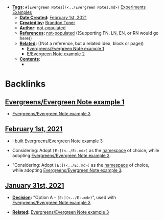 - **[Tags](<../Tags.md>):** `#[Evergreen Notes](<../Evergreen Notes.md>)` [Experiments](<../Experiments.md>) [Examples](<../Examples.md>)
    - **[Date Created](<../Date Created.md>):** [February 1st, 2021](<../February 1st, 2021.md>)
    - **[Created by](<../Created by.md>):** [Brandon Toner](<../Brandon Toner.md>)
    - **[Author](<../Author.md>):** [not-populated](<../not-populated.md>)
    - **[References](<../References.md>):** [not-populated](<../not-populated.md>) ((Supporting FN, LN, EN, or RN would go here))
    - **[Related](<../Related.md>):**  ((Not a reference, but a related idea, block or page))
        - [Evergreens/Evergreen Note example 1](<../Evergreens/Evergreen Note example 1.md>)
        - [E/Evergreen Note example 2](<../E/Evergreen Note example 2.md>)
    - **[Contents](<../Contents.md>):** 
        - <Note content goes here>

# Backlinks
## [Evergreens/Evergreen Note example 1](<Evergreens/Evergreen Note example 1.md>)
- [Evergreens/Evergreen Note example 3](<../Evergreens/Evergreen Note example 3.md>)

## [February 1st, 2021](<February 1st, 2021.md>)
- I built [Evergreens/Evergreen Note example 3](<../Evergreens/Evergreen Note example 3.md>)

- Considering: Adopt `[E:](<../E:.md>)` as the [namespace]([namespaces](<../namespaces.md>)) of choice, while adopting [Evergreens/Evergreen Note example 3](<../Evergreens/Evergreen Note example 3.md>).

- "Considering: Adopt `[E:](<../E:.md>)` as the [namespace]([namespaces](<../namespaces.md>)) of choice, while adopting [Evergreens/Evergreen Note example 3](<../Evergreens/Evergreen Note example 3.md>).

## [January 31st, 2021](<January 31st, 2021.md>)
- **[Decision](<../Decision.md>):** "Option A - `[E:](<../E:.md>)`", used with [Evergreens/Evergreen Note example 3](<../Evergreens/Evergreen Note example 3.md>)

- **[Related](<../Related.md>):** [Evergreens/Evergreen Note example 3](<../Evergreens/Evergreen Note example 3.md>)

